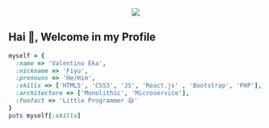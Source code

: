 <p align="center">
  <img src="https://64.media.tumblr.com/a44dde86aa84197f642913e9ed596396/432c3622fc94b5ae-09/s540x810/076088542119230c104f51a9cf0e3fd06e8931e6.gifv">
</p>

## Hai 👋, Welcome in my Profile

```rb
myself = {
  :name => 'Valentino Eka',
  :nickname => 'Fiyu',
  :pronouns => 'He/Him',
  :skills => ['HTML5', 'CSS3', 'JS', 'React.js' , 'Bootstrap', 'PHP'],
  :architecture => ['Monolithic', 'Microservice'],
  :funfact => 'Little Programmer 😅'
}
puts myself[:skills]
```

